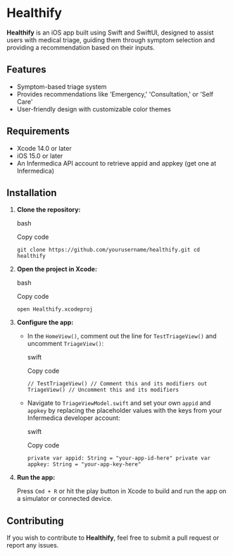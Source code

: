 
# Healthify

**Healthify** is an iOS app built using Swift and SwiftUI, designed to assist users with medical triage, guiding them through symptom selection and providing a recommendation based on their inputs.

## Features

-   Symptom-based triage system
-   Provides recommendations like 'Emergency,' 'Consultation,' or 'Self Care'
-   User-friendly design with customizable color themes

## Requirements

-   Xcode 14.0 or later
-   iOS 15.0 or later
-   An Infermedica API account to retrieve appid and appkey (get one at Infermedica)

## Installation

1.  **Clone the repository:**
    
    bash
    
    Copy code
    
    `git clone https://github.com/yourusername/healthify.git
    cd healthify` 
    
2.  **Open the project in Xcode:**
    
    bash
    
    Copy code
    
    `open Healthify.xcodeproj` 
    
3.  **Configure the app:**
    
    -   In the `HomeView()`, comment out the line for `TestTriageView()` and uncomment `TriageView()`:
        
        swift
        
        Copy code
        
        `// TestTriageView() // Comment this and its modifiers out
        TriageView() // Uncomment this and its modifiers` 
        
    -   Navigate to `TriageViewModel.swift` and set your own `appid` and `appkey` by replacing the placeholder values with the keys from your Infermedica developer account:
        
        swift
        
        Copy code
        
        `private var appid: String = "your-app-id-here"
        private var appkey: String = "your-app-key-here"` 
        
4.  **Run the app:**
    
    Press `Cmd + R` or hit the play button in Xcode to build and run the app on a simulator or connected device.
    

## Contributing

If you wish to contribute to **Healthify**, feel free to submit a pull request or report any issues.
